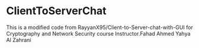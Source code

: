 # ClientToServerChat

This is a modified code from RayyanX95/Client-to-Server-chat-with-GUI
for Cryptography and Network Security course Instructor.Fahad Ahmed Yahya Al Zahrani

